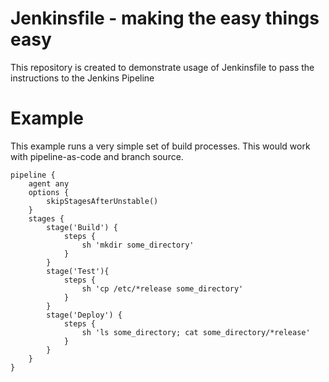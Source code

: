 # Jenkinsfile - making the easy things easy

This repository is created to demonstrate usage of Jenkinsfile to pass the instructions to the Jenkins Pipeline


# Example

This example runs a very simple set of build processes. This would work with pipeline-as-code and branch source.

```
pipeline { 
    agent any 
    options {
        skipStagesAfterUnstable()
    }
    stages {
        stage('Build') { 
            steps { 
                sh 'mkdir some_directory' 
            }
        }
        stage('Test'){
            steps {
                sh 'cp /etc/*release some_directory'
            }
        }
        stage('Deploy') {
            steps {
                sh 'ls some_directory; cat some_directory/*release' 
            }
        }
    }
}
```

